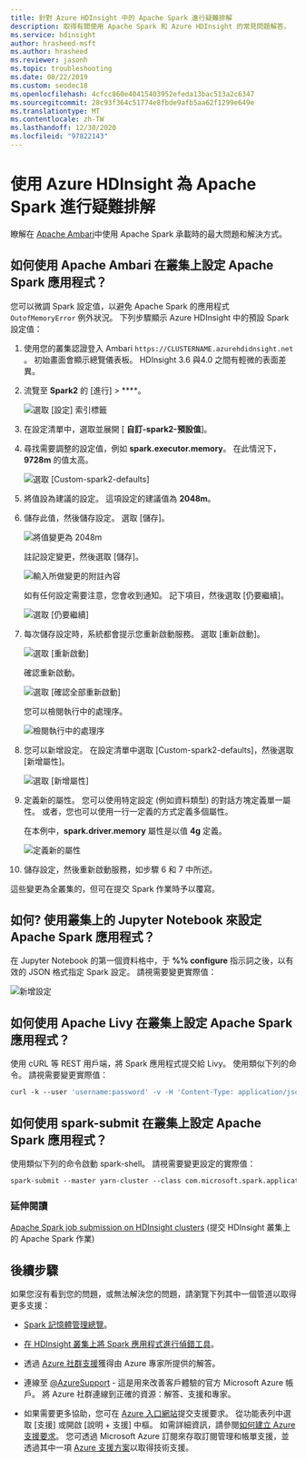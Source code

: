 ```yaml
---
title: 針對 Azure HDInsight 中的 Apache Spark 進行疑難排解
description: 取得有關使用 Apache Spark 和 Azure HDInsight 的常見問題解答。
ms.service: hdinsight
author: hrasheed-msft
ms.author: hrasheed
ms.reviewer: jasonh
ms.topic: troubleshooting
ms.date: 08/22/2019
ms.custom: seodec18
ms.openlocfilehash: 4cfcc860e40415403952efeda13bac513a2c6347
ms.sourcegitcommit: 28c93f364c51774e8fbde9afb5aa62f1299e649e
ms.translationtype: MT
ms.contentlocale: zh-TW
ms.lasthandoff: 12/30/2020
ms.locfileid: "97822143"
---
```

# <a name="troubleshoot-apache-spark-by-using-azure-hdinsight"></a>使用 Azure HDInsight 為 Apache Spark 進行疑難排解

瞭解在 [Apache Ambari](https://ambari.apache.org/)中使用 Apache Spark 承載時的最大問題和解決方式。

## <a name="how-do-i-configure-an-apache-spark-application-by-using-apache-ambari-on-clusters"></a>如何使用 Apache Ambari 在叢集上設定 Apache Spark 應用程式？

您可以微調 Spark 設定值，以避免 Apache Spark 的應用程式 `OutofMemoryError` 例外狀況。 下列步驟顯示 Azure HDInsight 中的預設 Spark 設定值：

1. 使用您的叢集認證登入 Ambari `https://CLUSTERNAME.azurehdidnsight.net` 。 初始畫面會顯示總覽儀表板。 HDInsight 3.6 與4.0 之間有輕微的表面差異。

1. 流覽至 **Spark2** 的 [進行]  >  ****。

    ![選取 [設定] 索引標籤](./media/apache-troubleshoot-spark/apache-spark-ambari-config2.png)

1. 在設定清單中，選取並展開 [ **自訂-spark2-預設值**]。

1. 尋找需要調整的設定值，例如 **spark.executor.memory**。 在此情況下， **9728m** 的值太高。

    ![選取 [Custom-spark2-defaults]](./media/apache-troubleshoot-spark/apache-spark-ambari-config4.png)

1. 將值設為建議的設定。 這項設定的建議值為 **2048m**。

1. 儲存此值，然後儲存設定。 選取 [儲存]。

    ![將值變更為 2048m](./media/apache-troubleshoot-spark/apache-spark-ambari-config6a.png)

    註記設定變更，然後選取 [儲存]。

    ![輸入所做變更的附註內容](./media/apache-troubleshoot-spark/apache-spark-ambari-config6c.png)

    如有任何設定需要注意，您會收到通知。 記下項目，然後選取 [仍要繼續]。

    ![選取 [仍要繼續]](./media/apache-troubleshoot-spark/apache-spark-ambari-config6b.png)

1. 每次儲存設定時，系統都會提示您重新啟動服務。 選取 [重新啟動]。

    ![選取 [重新啟動]](./media/apache-troubleshoot-spark/apache-spark-ambari-config7a.png)

    確認重新啟動。

    ![選取 [確認全部重新啟動]](./media/apache-troubleshoot-spark/apache-spark-ambari-config7b.png)

    您可以檢閱執行中的處理序。

    ![檢閱執行中的處理序](./media/apache-troubleshoot-spark/apache-spark-ambari-config7c.png)

1. 您可以新增設定。 在設定清單中選取 [Custom-spark2-defaults]，然後選取 [新增屬性]。

    ![選取 [新增屬性]](./media/apache-troubleshoot-spark/apache-spark-ambari-config8.png)

1. 定義新的屬性。 您可以使用特定設定 (例如資料類型) 的對話方塊定義單一屬性。 或者，您也可以使用一行一定義的方式定義多個屬性。

    在本例中，**spark.driver.memory** 屬性是以值 **4g** 定義。

    ![定義新的屬性](./media/apache-troubleshoot-spark/apache-spark-ambari-config9.png)

1. 儲存設定，然後重新啟動服務，如步驟 6 和 7 中所述。

這些變更為全叢集的，但可在提交 Spark 作業時予以覆寫。

## <a name="how-do-i-configure-an-apache-spark-application-by-using-a-jupyter-notebook-on-clusters"></a>如何? 使用叢集上的 Jupyter Notebook 來設定 Apache Spark 應用程式？

在 Jupyter Notebook 的第一個資料格中，于 **%% configure** 指示詞之後，以有效的 JSON 格式指定 Spark 設定。 請視需要變更實際值：

![新增設定](./media/apache-troubleshoot-spark/add-configuration-cell.png)

## <a name="how-do-i-configure-an-apache-spark-application-by-using-apache-livy-on-clusters"></a>如何使用 Apache Livy 在叢集上設定 Apache Spark 應用程式？

使用 cURL 等 REST 用戶端，將 Spark 應用程式提交給 Livy。 使用類似下列的命令。 請視需要變更實際值：

```apache
curl -k --user 'username:password' -v -H 'Content-Type: application/json' -X POST -d '{ "file":"wasb://container@storageaccountname.blob.core.windows.net/example/jars/sparkapplication.jar", "className":"com.microsoft.spark.application", "numExecutors":4, "executorMemory":"4g", "executorCores":2, "driverMemory":"8g", "driverCores":4}'  
```

## <a name="how-do-i-configure-an-apache-spark-application-by-using-spark-submit-on-clusters"></a>如何使用 spark-submit 在叢集上設定 Apache Spark 應用程式？

使用類似下列的命令啟動 spark-shell。 請視需要變更設定的實際值：

```apache
spark-submit --master yarn-cluster --class com.microsoft.spark.application --num-executors 4 --executor-memory 4g --executor-cores 2 --driver-memory 8g --driver-cores 4 /home/user/spark/sparkapplication.jar
```

### <a name="additional-reading"></a>延伸閱讀

[Apache Spark job submission on HDInsight clusters](https://web.archive.org/web/20190112152841/https://blogs.msdn.microsoft.com/azuredatalake/2017/01/06/spark-job-submission-on-hdinsight-101/) (提交 HDInsight 叢集上的 Apache Spark 作業)

## <a name="next-steps"></a>後續步驟

如果您沒有看到您的問題，或無法解決您的問題，請瀏覽下列其中一個管道以取得更多支援：

* [Spark 記憶體管理總覽](https://spark.apache.org/docs/latest/tuning.html#memory-management-overview)。

* [在 HDInsight 叢集上將 Spark 應用程式進行偵錯工具](/archive/blogs/azuredatalake/spark-debugging-101)。

* 透過 [Azure 社群支援](https://azure.microsoft.com/support/community/)獲得由 Azure 專家所提供的解答。

* 連線至 [@AzureSupport](https://twitter.com/azuresupport) - 這是用來改善客戶體驗的官方 Microsoft Azure 帳戶。 將 Azure 社群連線到正確的資源：解答、支援和專家。

* 如果需要更多協助，您可在 [Azure 入口網站](https://portal.azure.com/?#blade/Microsoft_Azure_Support/HelpAndSupportBlade/)提交支援要求。 從功能表列中選取 [支援] 或開啟 [說明 + 支援] 中樞。 如需詳細資訊，請參閱[如何建立 Azure 支援要求](../../azure-portal/supportability/how-to-create-azure-support-request.md)。 您可透過 Microsoft Azure 訂閱來存取訂閱管理和帳單支援，並透過其中一項 [Azure 支援方案](https://azure.microsoft.com/support/plans/)以取得技術支援。